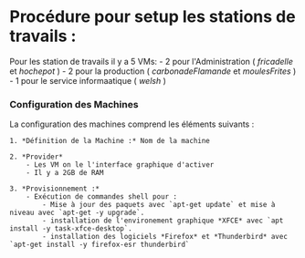 # Procédure pour setup les stations de travails :

Pour les station de travails il y a 5 VMs:
	- 2 pour l'Administration ( *fricadelle* et *hochepot* )
	- 2 pour la production ( *carbonadeFlamande* et *moulesFrites* )
	- 1 pour le service informaatique ( *welsh* )

### Configuration des Machines

La configuration des machines comprend les éléments suivants :

	1. *Définition de la Machine :* Nom de la machine 
	
	2. *Provider*
		- Les VM on le l'interface graphique d'activer
		- Il y a 2GB de RAM

	3. *Provisionnement :*
		- Exécution de commandes shell pour :
			- Mise à jour des paquets avec `apt-get update` et mise à niveau avec `apt-get -y upgrade`.
			- installation de l'environement graphique *XFCE* avec `apt install -y task-xfce-desktop`.
			- installation des logiciels *Firefox* et *Thunderbird* avec `apt-get install -y firefox-esr thunderbird`
